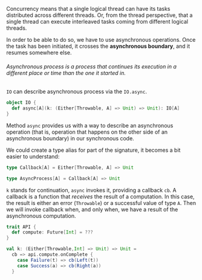 Concurrency means that a single logical thread can have its tasks distributed across different threads.
Or, from the thread perspective, that a single thread can execute interleaved tasks coming from different logical threads.

In order to be able to do so, we have to use asynchronous operations.
Once the task has been initiated, it crosses the **asynchronous boundary**, and it resumes somewhere else.

###### Asynchronous process is a process that continues its execution in a different place or time than the one it started in.

`IO` can describe asynchronous process via the `IO.async`.
```scala
object IO {
  def async[A](k: (Either[Throwable, A] => Unit) => Unit): IO[A]
}
```

Method `async` provides us with a way to describe an asynchronous operation (that is, operation 
that happens on the other side of an asynchronous boundary) in our synchronous code.

We could create a type alias for part of the signature, it becomes a bit easier to understand:
```scala
type Callback[A] = Either[Throwable, A] => Unit

type AsyncProcess[A] = Callback[A] => Unit
```
`k` stands for continuation, `async` invokes it, providing a callback `cb`. A callback is a function 
that *receives* the result of a computation. In this case, the result is either an error (`Throwable`) 
or a successful value of type `A`. Then we will invoke callback when, and
only when, we have a result of the asynchronous computation.
```scala
trait API {
  def compute: Future[Int] = ???
}

val k: (Either[Throwable,Int] => Unit) => Unit = 
  cb => api.compute.onComplete {
    case Failure(t) => cb(Left(t))
    case Success(a) => cb(Right(a))
  }
```